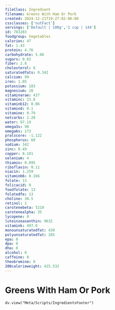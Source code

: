 ```yaml
---
fileClass: Ingredient
filename: Greens With Ham Or Pork
created: 2024-12-21T19:27:02-06:00
cssclasses: ['nutFact']
servings: ['Default | 100g','1 cup | 144']
id: 783283
foodgroup: Vegetables
calories: 47
fat: 1.43
protein: 4.76
carbohydrate: 5.08
sugars: 0.82
fiber: 2.8
cholesterol: 8
saturatedfats: 0.342
calcium: 99
iron: 1.05
potassium: 183
magnesium: 20
vitaminarae: 437
vitaminc: 23.8
vitaminb12: 0.06
vitamind: 0.1
vitamine: 0.79
netcarbs: 2.28
water: 87.19
omega3s: 90
omega6s: 173
pralscore: -1.122
phosphorus: 60
sodium: 342
zinc: 0.49
copper: 0.101
selenium: 4
thiamin: 0.095
riboflavin: 0.11
niacin: 1.259
vitaminb6: 0.166
folate: 13
folicacid: 0
foodfolate: 13
folatedfe: 13
choline: 30.5
retinol: 1
carotenebeta: 5210
carotenealpha: 35
lycopene: 0
luteinzeaxanthin: 9632
vitamink: 497.8
monounsaturatedfat: 430
polyunsaturatedfat: 285
epa: 0
dpa: 0
dha: 0
alcohol: 0
caffeine: 0
theobromine: 0
200calorieweight: 425.532
---
```


# Greens With Ham Or Pork

```dataviewjs
dv.view("Meta/Scripts/IngredientsFooter")
```